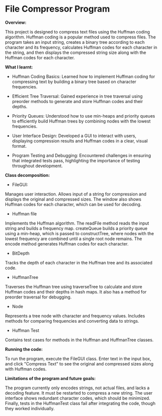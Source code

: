 # File Compressor Program

**Overview:**
  
This project is designed to compress text files using the Huffman coding algorithm. Huffman coding is a popular method used to compress files. The program takes an input string, creates a binary tree according to each character and its frequency, calculates Huffman codes for each character in the string, and then displays the compressed string size along with the Huffman codes for each character.

**What I learnt:**

- Huffman Coding Basics: Learned how to implement Huffman coding for compressing text by building a binary tree based on character frequencies.

- Efficient Tree Traversal: Gained experience in tree traversal using preorder methods to generate and store Huffman codes and their depths.

- Priority Queues: Understood how to use min-heaps and priority queues to efficiently build Huffman trees by combining nodes with the lowest frequencies.

- User Interface Design: Developed a GUI to interact with users, displaying compression results and Huffman codes in a clear, visual format.

- Program Testing and Debugging: Encountered challenges in ensuring that integrated tests pass, highlighting the importance of testing throughout development.

**Class decomposition:**
  
- FileGUI:

Manages user interaction. Allows input of a string for compression and displays the original and compressed sizes. The window also shows Huffman codes for each character, which can be used for decoding.

- Huffman file
  
Implements the Huffman algorithm. The readFile method reads the input string and builds a frequency map. createQueue builds a priority queue using a min-heap, which is passed to constructTree, where nodes with the lowest frequency are combined until a single root node remains. The encode method generates Huffman codes for each character.

- BitDepth
  
Tracks the depth of each character in the Huffman tree and its associated code.

- HuffmanTree

Traverses the Huffman tree using traverseTree to calculate and store Huffman codes and their depths in hash maps. It also has a method for preorder traversal for debugging.

- Node

Represents a tree node with character and frequency values. Includes methods for comparing frequencies and converting data to strings.

- Huffman Test 

Contains test cases for methods in the Huffman and HuffmanTree classes.

**Running the code:**

To run the program, execute the FileGUI class. Enter text in the input box, and click "Compress Text" to see the original and compressed sizes along with Huffman codes.

**Limitations of the program and future goals:**
  
The program currently only encodes strings, not actual files, and lacks a decoding feature. It must be restarted to compress a new string. The user interface shows redundant character codes, which should be minimized. Finally, tests in the HuffmanTest class fail after integrating the code, though they worked individually.

